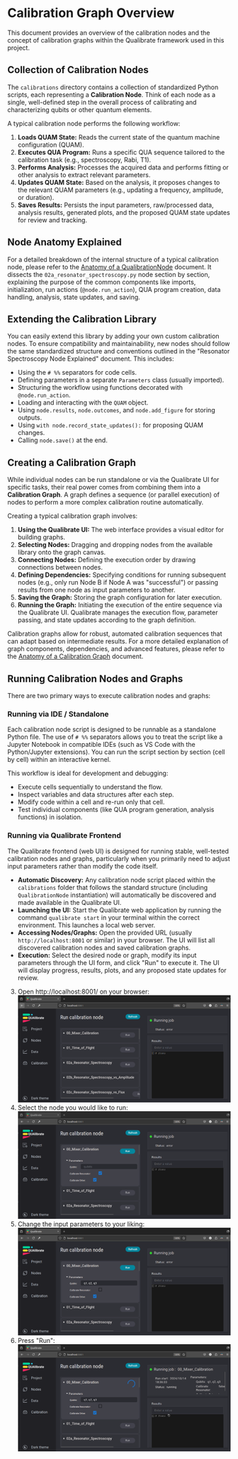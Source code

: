 # Calibration Graph Overview

This document provides an overview of the calibration nodes and the concept of calibration graphs within the Qualibrate framework used in this project.

## Collection of Calibration Nodes

The `calibrations` directory contains a collection of standardized Python scripts, each representing a **Calibration Node**. Think of each node as a single, well-defined step in the overall process of calibrating and characterizing qubits or other quantum elements.

A typical calibration node performs the following workflow:

1.  **Loads QUAM State:** Reads the current state of the quantum machine configuration (QUAM).
2.  **Executes QUA Program:** Runs a specific QUA sequence tailored to the calibration task (e.g., spectroscopy, Rabi, T1).
3.  **Performs Analysis:** Processes the acquired data and performs fitting or other analysis to extract relevant parameters.
4.  **Updates QUAM State:** Based on the analysis, it proposes changes to the relevant QUAM parameters (e.g., updating a frequency, amplitude, or duration).
5.  **Saves Results:** Persists the input parameters, raw/processed data, analysis results, generated plots, and the proposed QUAM state updates for review and tracking.

## Node Anatomy Explained

For a detailed breakdown of the internal structure of a typical calibration node, please refer to the [Anatomy of a QualibrationNode](./node_anatomy.ipynb) document. It dissects the `02a_resonator_spectroscopy.py` node section by section, explaining the purpose of the common components like imports, initialization, run actions (`@node.run_action`), QUA program creation, data handling, analysis, state updates, and saving.

## Extending the Calibration Library

You can easily extend this library by adding your own custom calibration nodes. To ensure compatibility and maintainability, new nodes should follow the same standardized structure and conventions outlined in the "Resonator Spectroscopy Node Explained" document. This includes:

- Using the `# %%` separators for code cells.
- Defining parameters in a separate `Parameters` class (usually imported).
- Structuring the workflow using functions decorated with `@node.run_action`.
- Loading and interacting with the `QUAM` object.
- Using `node.results`, `node.outcomes`, and `node.add_figure` for storing outputs.
- Using `with node.record_state_updates():` for proposing QUAM changes.
- Calling `node.save()` at the end.

## Creating a Calibration Graph

While individual nodes can be run standalone or via the Qualibrate UI for specific tasks, their real power comes from combining them into a **Calibration Graph**. A graph defines a sequence (or parallel execution) of nodes to perform a more complex calibration routine automatically.

Creating a typical calibration graph involves:

1.  **Using the Qualibrate UI:** The web interface provides a visual editor for building graphs.
2.  **Selecting Nodes:** Dragging and dropping nodes from the available library onto the graph canvas.
3.  **Connecting Nodes:** Defining the execution order by drawing connections between nodes.
4.  **Defining Dependencies:** Specifying conditions for running subsequent nodes (e.g., only run Node B if Node A was "successful") or passing results from one node as input parameters to another.
5.  **Saving the Graph:** Storing the graph configuration for later execution.
6.  **Running the Graph:** Initiating the execution of the entire sequence via the Qualibrate UI. Qualibrate manages the execution flow, parameter passing, and state updates according to the graph definition.

Calibration graphs allow for robust, automated calibration sequences that can adapt based on intermediate results. For a more detailed explanation of graph components, dependencies, and advanced features, please refer to the [Anatomy of a Calibration Graph](./graph_anatomy.ipynb) document.

## Running Calibration Nodes and Graphs

There are two primary ways to execute calibration nodes and graphs:

### Running via IDE / Standalone

Each calibration node script is designed to be runnable as a standalone Python file. The use of `# %%` separators allows you to treat the script like a Jupyter Notebook in compatible IDEs (such as VS Code with the Python/Jupyter extensions). You can run the script section by section (cell by cell) within an interactive kernel.

This workflow is ideal for development and debugging:

- Execute cells sequentially to understand the flow.
- Inspect variables and data structures after each step.
- Modify code within a cell and re-run only that cell.
- Test individual components (like QUA program generation, analysis functions) in isolation.

### Running via Qualibrate Frontend

The Qualibrate frontend (web UI) is designed for running stable, well-tested calibration nodes and graphs, particularly when you primarily need to adjust input parameters rather than modify the code itself.

- **Automatic Discovery:** Any calibration node script placed within the `calibrations` folder that follows the standard structure (including `QualibrationNode` instantiation) will automatically be discovered and made available in the Qualibrate UI.
- **Launching the UI:** Start the Qualibrate web application by running the command `qualibrate start` in your terminal within the correct environment. This launches a local web server.
- **Accessing Nodes/Graphs:** Open the provided URL (usually `http://localhost:8001` or similar) in your browser. The UI will list all discovered calibration nodes and saved calibration graphs.
- **Execution:** Select the desired node or graph, modify its input parameters through the UI form, and click "Run" to execute it. The UI will display progress, results, plots, and any proposed state updates for review.

3. Open http://localhost:8001/ on your browser:
   ![browser window](../.img/qualibrate_1.png)
4. Select the node you would like to run:
   ![select node](../.img/qualibrate_2.png)
5. Change the input parameters to your liking:
   ![change parameters](../.img/qualibrate_3.png)
6. Press "Run":
   ![change parameters](../.img/qualibrate_4.png)

